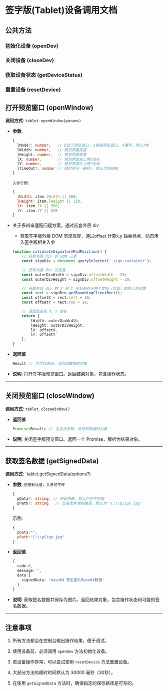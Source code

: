 # 签字版(Tablet)设备调用文档

## 公共方法

### 	初始化设备 (openDev)

### 	关闭设备 (closeDev)

### 	获取设备状态 (getDeviceStatus)

### 	重置设备 (resetDevice)



## 打开预览窗口 (openWindow)

**调用方式**: `tablet.openWindow(params)`

- **参数**: 
  
  ```typescript
  {
    lMode?: number,   // 0显示预览窗口, 1销毁预览窗口, 4重写，默认为0
    lWidth: number,   // 预览界面宽度
    lHeight: number,  // 预览界面高度
    lX: number,       // 预览界面左上角X坐标
    lY: number,       // 预览界面左上角Y坐标
    lTimeOut?: number // 超时时间（毫秒），默认为30000
  }
  ```
  
  `入参示例`:
  
  ```js
  {
    lWidth: item.lWidth || 560,
    lHeight: item.lHeight || 320,
    lX: item.lX || 350,
    lY: item.lY || 520
  }
  ```
  
- 关于多辨率适配问题方案，通过嵌套外层 div
  
  - 获取签字版外层 DOM 宽度高度，通过offset 计算x,y 轴坐标点，动态传入签字版相关入参
  
  ```ts
  function calculateSignaturePadPosition() {
      // 获取外层 div 的 DOM 元素
      const signDiv = document.querySelector('.sign-container');
  
      // 获取外层 div 的宽高
      const outerDivWidth = signDiv.offsetWidth - 20;
      const outerDivHeight = signDiv.offsetHeight - 20;
  
      // 获取外层 div 的 X 和 Y 坐标相对于整个文档（页面）的左上角位置
      const rect = signDiv.getBoundingClientRect();
      const offsetX = rect.left + 10;
      const offsetY = rect.top + 10;
  
      // 返回宽高和 X、Y 坐标
      return {
          lWidth: outerDivWidth,
          lHeight: outerDivHeight,
          lX: offsetX,
          lY: offsetY
      };
  }
  ```
  
- **返回值**

  ```typescript
  Result // 包含状态码、消息和数据的对象
  ```

- **说明**: 打开签字版预览窗口。返回结果对象，包含操作状态。

------



## 关闭预览窗口 (closeWindow)

**调用方式**: `tablet.closeWindow()`

- **返回值**
  ```typescript
  Promise<Result> // 包含状态码、消息和数据的对象
  ```

- **说明**: 关闭签字版预览窗口。返回一个 Promise，解析为结果对象。

------



## 获取签名数据 (getSignedData)

**调用方式**: `tablet.getSignedData(options?)

- **参数**: ``使用默认值，入参可不传``
  
  ```typescript
  {
    pData?: string, // 预留参数，默认为空字符串
    pPath?: string   // 签名图片保存路径，默认为''C:\\pSign.jpg'
  }
  ```
  
  示例:
  
  ```js
  {
  	pData:"",
  	pPath:"C:\\pSign.jpg"
  }
  ```
  
  
  
- **返回值**
  
  ```typescript
  {
    code:0,
    message:'',
    data:{
      signedData: 'base64 签名图片Base64数据'
    }
  }
  ```
  
- **说明**: 获取签名数据并保存为图片。返回结果对象，包含操作状态和可能的签名数据。

------

## 注意事项

1. 所有方法都会在控制台输出操作结果，便于调试。

4. 使用设备前，必须调用 `openDev` 方法初始化设备。

5. 若设备操作异常，可以尝试使用 `resetDevice` 方法重置设备。

6. 大部分方法的超时时间默认为 30000 毫秒（30秒）。

7. 在使用 `getSignedData` 方法时，确保指定的保存路径是可写的。

   
